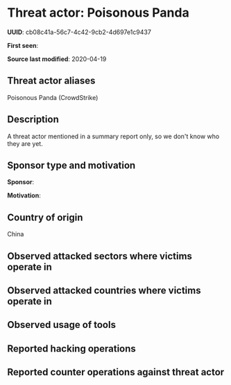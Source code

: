 # Threat actor: Poisonous Panda

**UUID**: cb08c41a-56c7-4c42-9cb2-4d697e1c9437

**First seen**: 

**Source last modified**: 2020-04-19

## Threat actor aliases

Poisonous Panda (CrowdStrike)

## Description

A threat actor mentioned in a summary report only, so we don't know who they are yet.

## Sponsor type and motivation

**Sponsor**: 

**Motivation**: 


## Country of origin

China

## Observed attacked sectors where victims operate in



## Observed attacked countries where victims operate in



## Observed usage of tools



## Reported hacking operations



## Reported counter operations against threat actor





